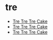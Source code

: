 # tre

 * [Tre Tre Tre Cake](index/t/tre-tre-tre-cake-102969.json)
 * [Tre Tre Tre Cake](index/t/tre-tre-tre-cake-102969.json)
 * [Tre Tre Tre Cake](index/t/tre-tre-tre-cake-102969.json)
